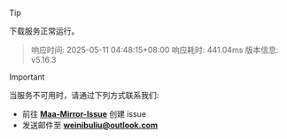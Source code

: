 > [!TIP]
下载服务正常运行。


> 响应时间: 2025-05-11 04:48:15+08:00
> 响应耗时: 441.04ms
> 版本信息: v5.16.3

> [!IMPORTANT]
> 当服务不可用时，请通过下列方式联系我们: 
> - 前往 **[Maa-Mirror-Issue](https://github.com/MaaMirror/Maa-Mirror-Issue/issues)** 创建 issue
> - 发送邮件至 **<a href="mailto:weinibuliu@outlook.com">weinibuliu@outlook.com</a>**